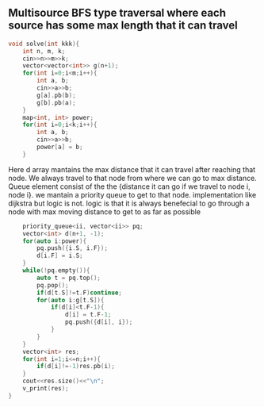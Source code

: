 ## Multisource BFS type traversal where each source has some max length that it can travel

```cpp
void solve(int kkk){
    int n, m, k;
    cin>>n>>m>>k;
    vector<vector<int>> g(n+1);
    for(int i=0;i<m;i++){
        int a, b;
        cin>>a>>b;
        g[a].pb(b);
        g[b].pb(a);
    }
    map<int, int> power;
    for(int i=0;i<k;i++){
        int a, b;
        cin>>a>>b;
        power[a] = b;
    }
```
Here d array mantains the max distance that it can travel after reaching that node. We always travel to that node from where we can go to max distance.
Queue element consist of the the {distance it can go if we travel to node i, node i}. we mantain a priority queue to get to that node.
implementation like dijkstra but logic is not.
logic is that it is always benefecial to go through a node with max moving distance to get to as far as possible
```cpp
    priority_queue<ii, vector<ii>> pq;
    vector<int> d(n+1, -1);
    for(auto i:power){
        pq.push({i.S, i.F});
        d[i.F] = i.S;
    }
    while(!pq.empty()){
        auto t = pq.top();
        pq.pop();
        if(d[t.S]!=t.F)continue;
        for(auto i:g[t.S]){
            if(d[i]<t.F-1){
                d[i] = t.F-1;
                pq.push({d[i], i});
            }
        }
    }
    vector<int> res;
    for(int i=1;i<=n;i++){
        if(d[i]!=-1)res.pb(i);
    }
    cout<<res.size()<<"\n";
    v_print(res);
}

```
